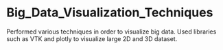 # Big_Data_Visualization_Techniques
Performed various techniques in order to visualize big data. Used libraries such as VTK and plotly to visualize large 2D and 3D dataset.
